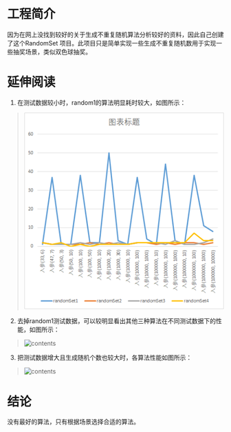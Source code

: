 # 工程简介
因为在网上没找到较好的关于生成不重复随机算法分析较好的资料，因此自己创建了这个RandomSet 项目。此项目只是简单实现一些生成不重复随机数用于实现一些抽奖场景，类似双色球抽奖。
# 延伸阅读
 1. 在测试数据较小时，random1的算法明显耗时较大，如图所示：
> ![contents](./screenshot/image1.png)
 2. 去掉random1测试数据，可以较明显看出其他三种算法在不同测试数据下的性能，如图所示：
> ![contents](https://github.com/cloundfan/RandomSet/blob/master/screenshot/image2.png)
 3. 把测试数据增大且生成随机个数也较大时，各算法性能如图所示：
> ![contents](https://github.com/cloundfan/RandomSet/blob/master/screenshot/image3.png)
# 结论
没有最好的算法，只有根据场景选择合适的算法。